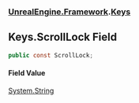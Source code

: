 ### [UnrealEngine.Framework](./UnrealEngine-Framework.md 'UnrealEngine.Framework').[Keys](./Keys.md 'UnrealEngine.Framework.Keys')
## Keys.ScrollLock Field
  
```csharp
public const ScrollLock;
```
#### Field Value
[System.String](https://docs.microsoft.com/en-us/dotnet/api/System.String 'System.String')  
